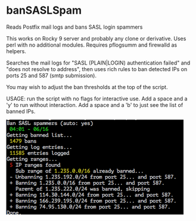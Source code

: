 # banSASLSpam
Reads Postfix mail logs and bans SASL login spammers

This works on Rocky 9 server and probably any clone or derivative. 
Uses perl with no additional modules. Requires pflogsumm and firewalld as helpers. 

Searches the mail logs for "SASL (PLAIN|LOGIN) authentication failed" and "does not resolve to address", 
then uses rich rules to ban detected IPs on ports 25 and 587 (smtp submission).

You may wish to adjust the ban thresholds at the top of the script. 

USAGE: run the script with no flags for interactive use. 
Add a space and a 'y' to run without interaction. 
Add a space and a 'b' to just see the list of banned IPs. 

![Action shot](https://github.com/starlilyth/banSASLSpam/blob/main/Screen%20Shot%202024-06-15%20at%209.02.43%20PM.png)
